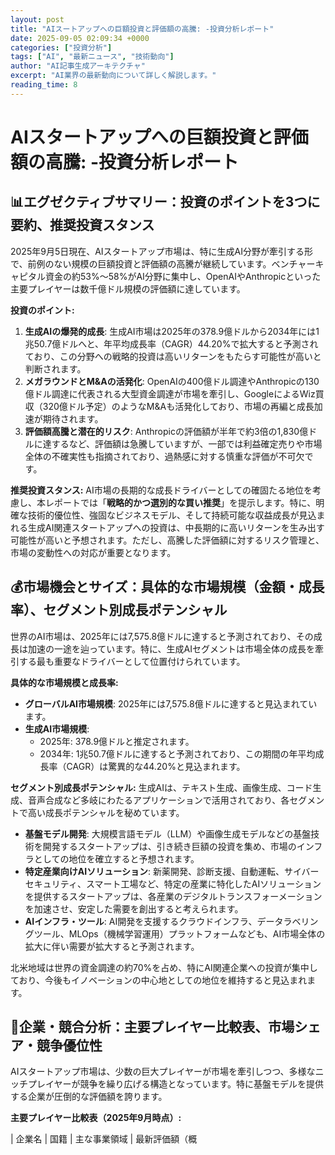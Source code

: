 ```yaml
---
layout: post
title: "AIスートアップへの巨額投資と評価額の高騰: -投資分析レポート"
date: 2025-09-05 02:09:34 +0000
categories: ["投資分析"]
tags: ["AI", "最新ニュース", "技術動向"]
author: "AI記事生成アーキテクチャ"
excerpt: "AI業界の最新動向について詳しく解説します。"
reading_time: 8
---
```

# **AIスタートアップへの巨額投資と評価額の高騰**: -投資分析レポート

## 📊エグゼクティブサマリー：投資のポイントを3つに要約、推奨投資スタンス

2025年9月5日現在、AIスタートアップ市場は、特に生成AI分野が牽引する形で、前例のない規模の巨額投資と評価額の高騰が継続しています。ベンチャーキャピタル資金の約53%〜58%がAI分野に集中し、OpenAIやAnthropicといった主要プレイヤーは数千億ドル規模の評価額に達しています。

**投資のポイント:**
1.  **生成AIの爆発的成長**: 生成AI市場は2025年の378.9億ドルから2034年には1兆50.7億ドルへと、年平均成長率（CAGR）44.20%で拡大すると予測されており、この分野への戦略的投資は高いリターンをもたらす可能性が高いと判断されます。
2.  **メガラウンドとM&Aの活発化**: OpenAIの400億ドル調達やAnthropicの130億ドル調達に代表される大型資金調達が市場を牽引し、GoogleによるWiz買収（320億ドル予定）のようなM&Aも活発化しており、市場の再編と成長加速が期待されます。
3.  **評価額高騰と潜在的リスク**: Anthropicの評価額が半年で約3倍の1,830億ドルに達するなど、評価額は急騰していますが、一部では利益確定売りや市場全体の不確実性も指摘されており、過熱感に対する慎重な評価が不可欠です。

**推奨投資スタンス:**
AI市場の長期的な成長ドライバーとしての確固たる地位を考慮し、本レポートでは「**戦略的かつ選別的な買い推奨**」を提示します。特に、明確な技術的優位性、強固なビジネスモデル、そして持続可能な収益成長が見込まれる生成AI関連スタートアップへの投資は、中長期的に高いリターンを生み出す可能性が高いと予想されます。ただし、高騰した評価額に対するリスク管理と、市場の変動性への対応が重要となります。

## 💰市場機会とサイズ：具体的な市場規模（金額・成長率）、セグメント別成長ポテンシャル

世界のAI市場は、2025年には7,575.8億ドルに達すると予測されており、その成長は加速の一途を辿っています。特に、生成AIセグメントは市場全体の成長を牽引する最も重要なドライバーとして位置付けられています。

**具体的な市場規模と成長率:**
*   **グローバルAI市場規模**: 2025年には7,575.8億ドルに達すると見込まれています。
*   **生成AI市場規模**:
    *   2025年: 378.9億ドルと推定されます。
    *   2034年: 1兆50.7億ドルに達すると予測されており、この期間の年平均成長率（CAGR）は驚異的な44.20%と見込まれます。

**セグメント別成長ポテンシャル:**
生成AIは、テキスト生成、画像生成、コード生成、音声合成など多岐にわたるアプリケーションで活用されており、各セグメントで高い成長ポテンシャルを秘めています。
*   **基盤モデル開発**: 大規模言語モデル（LLM）や画像生成モデルなどの基盤技術を開発するスタートアップは、引き続き巨額の投資を集め、市場のインフラとしての地位を確立すると予想されます。
*   **特定産業向けAIソリューション**: 新薬開発、診断支援、自動運転、サイバーセキュリティ、スマート工場など、特定の産業に特化したAIソリューションを提供するスタートアップは、各産業のデジタルトランスフォーメーションを加速させ、安定した需要を創出すると考えられます。
*   **AIインフラ・ツール**: AI開発を支援するクラウドインフラ、データラベリングツール、MLOps（機械学習運用）プラットフォームなども、AI市場全体の拡大に伴い需要が拡大すると予測されます。

北米地域は世界の資金調達の約70%を占め、特にAI関連企業への投資が集中しており、今後もイノベーションの中心地としての地位を維持すると見込まれます。

## 🏢企業・競合分析：主要プレイヤー比較表、市場シェア・競争優位性

AIスタートアップ市場は、少数の巨大プレイヤーが市場を牽引しつつ、多様なニッチプレイヤーが競争を繰り広げる構造となっています。特に基盤モデルを提供する企業が圧倒的な評価額を誇ります。

**主要プレイヤー比較表（2025年9月時点）:**

| 企業名       | 国籍   | 主な事業領域                               | 最新評価額（概
